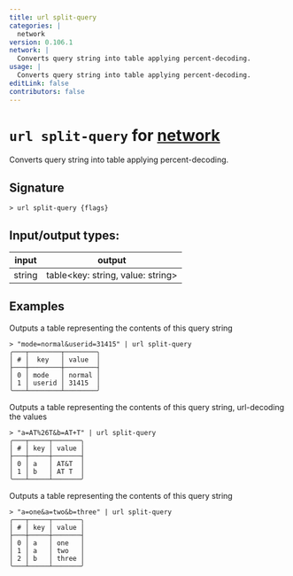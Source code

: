 ```yaml
---
title: url split-query
categories: |
  network
version: 0.106.1
network: |
  Converts query string into table applying percent-decoding.
usage: |
  Converts query string into table applying percent-decoding.
editLink: false
contributors: false
---
```

<!-- This file is automatically generated. Please edit the command in https://github.com/nushell/nushell instead. -->

# `url split-query` for [network](/commands/categories/network.md)

<div class='command-title'>Converts query string into table applying percent-decoding.</div>

## Signature

```> url split-query {flags} ```


## Input/output types:

| input  | output                            |
| ------ | --------------------------------- |
| string | table&lt;key: string, value: string&gt; |
## Examples

Outputs a table representing the contents of this query string
```nu
> "mode=normal&userid=31415" | url split-query
╭───┬────────┬────────╮
│ # │  key   │ value  │
├───┼────────┼────────┤
│ 0 │ mode   │ normal │
│ 1 │ userid │ 31415  │
╰───┴────────┴────────╯

```

Outputs a table representing the contents of this query string, url-decoding the values
```nu
> "a=AT%26T&b=AT+T" | url split-query
╭───┬─────┬───────╮
│ # │ key │ value │
├───┼─────┼───────┤
│ 0 │ a   │ AT&T  │
│ 1 │ b   │ AT T  │
╰───┴─────┴───────╯

```

Outputs a table representing the contents of this query string
```nu
> "a=one&a=two&b=three" | url split-query
╭───┬─────┬───────╮
│ # │ key │ value │
├───┼─────┼───────┤
│ 0 │ a   │ one   │
│ 1 │ a   │ two   │
│ 2 │ b   │ three │
╰───┴─────┴───────╯

```
